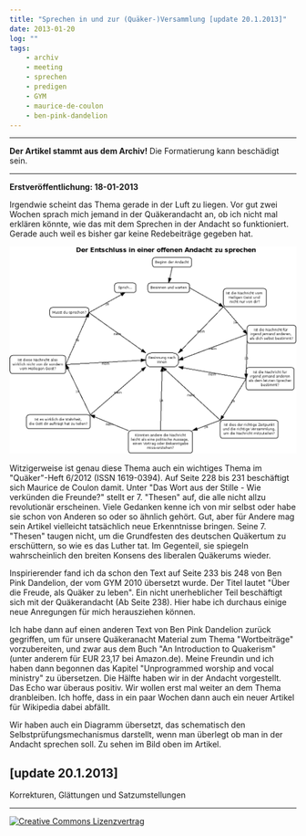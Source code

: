 ```yaml
---
title: "Sprechen in und zur (Quäker-)Versammlung [update 20.1.2013]"
date: 2013-01-20
log: ""
tags: 
    - archiv
    - meeting
    - sprechen
    - predigen
    - GYM
    - maurice-de-coulon
    - ben-pink-dandelion
---
```

<hr><b>Der Artikel stammt aus dem Archiv!</b> Die Formatierung kann beschädigt sein.<hr>
<b>Erstveröffentlichung: 18-01-2013</b>

<p>Irgendwie scheint das Thema gerade in der Luft zu liegen. Vor gut zwei Wochen sprach mich jemand in der Quäkerandacht an, ob ich nicht mal erklären könnte, wie das mit dem Sprechen in der Andacht so funktioniert. Gerade auch weil es bisher gar keine Redebeiträge  gegeben hat.</p>

![q-andacht-diagram.jpg](q-andacht-diagram.jpg)

<!--break-->
<p>Witzigerweise ist genau diese Thema auch ein wichtiges Thema im "Quäker"-Heft 6/2012 (ISSN 1619-0394). Auf Seite 228 bis 231 beschäftigt sich Maurice de Coulon damit. Unter  "Das Wort aus der Stille - Wie verkünden die Freunde?" stellt er 7. "Thesen" auf, die alle nicht allzu revolutionär erscheinen. Viele Gedanken kenne ich von mir selbst oder habe sie schon von Anderen so oder so ähnlich gehört. Gut, aber für Andere mag sein Artikel vielleicht tatsächlich neue Erkenntnisse bringen. Seine 7. "Thesen" taugen nicht, um die Grundfesten des deutschen Quäkertum zu erschüttern, so wie es das Luther tat. Im Gegenteil, sie spiegeln wahrscheinlich den breiten Konsens des liberalen Quäkerums wieder.</p>

<p>Inspirierender fand ich da schon den Text auf Seite 233 bis 248 von Ben Pink Dandelion, der vom GYM 2010 übersetzt wurde. Der Titel lautet "Über die Freude, als Quäker zu leben". Ein nicht unerheblicher Teil beschäftigt sich mit der Quäkerandacht (Ab Seite 238). Hier habe ich durchaus einige neue Anregungen für mich herausziehen können. </p>

<p>Ich habe dann auf einen anderen Text von Ben Pink Dandelion zurück gegriffen, um für unsere Quäkeranacht Material zum Thema "Wortbeiträge" vorzubereiten, und zwar aus dem Buch "An Introduction to Quakerism" (unter anderem für EUR 23,17 bei Amazon.de). Meine Freundin und ich haben dann begonnen das Kapitel "Unprogrammed worship and vocal ministry" zu übersetzen. Die Hälfte haben wir in der Andacht vorgestellt. Das Echo war überaus positiv.  Wir wollen erst mal weiter an dem Thema dranbleiben. Ich hoffe, dass in ein paar Wochen dann auch ein neuer Artikel für Wikipedia dabei abfällt.</p> 

<p>Wir haben auch ein Diagramm übersetzt, das schematisch den Selbstprüfungsmechanismus darstellt, wenn man überlegt ob man in der Andacht sprechen soll. Zu sehen im Bild oben im Artikel.</p>

<h2>[update 20.1.2013]</h2>
<p>Korrekturen, Glättungen und Satzumstellungen</p>

<hr>
<a rel="license" href="http://creativecommons.org/licenses/by-sa/3.0/"><img alt="Creative Commons Lizenzvertrag" style="border-width:0" src="http://i.creativecommons.org/l/by-sa/3.0/88x31.png" /></a>
